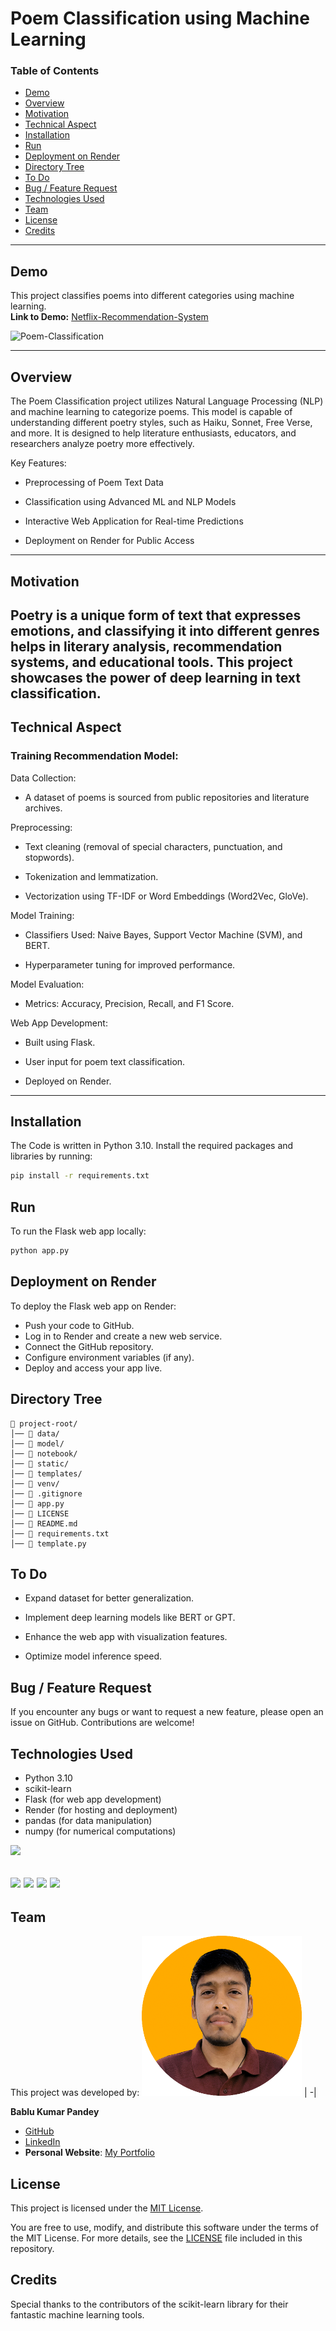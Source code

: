 # Poem Classification using Machine Learning

### Table of Contents
- [Demo](#demo)
- [Overview](#overview)
- [Motivation](#motivation)
- [Technical Aspect](#technical-aspect)
- [Installation](#installation)
- [Run](#run)
- [Deployment on Render](#deployment-on-render)
- [Directory Tree](#directory-tree)
- [To Do](#to-do)
- [Bug / Feature Request](#bug--feature-request)
- [Technologies Used](#technologies-used)
- [Team](#team)
- [License](#license)
- [Credits](#credits)

---
## Demo
This project classifies poems into different categories using machine learning.<br>
**Link to Demo:** [Netflix-Recommendation-System](#) 





![Poem-Classification](https://i.imgur.com/IP32cfX.jpeg)

---

## Overview
The Poem Classification project utilizes Natural Language Processing (NLP) and machine learning to categorize poems. This model is capable of understanding different poetry styles, such as Haiku, Sonnet, Free Verse, and more. It is designed to help literature enthusiasts, educators, and researchers analyze poetry more effectively.

Key Features:

- Preprocessing of Poem Text Data

- Classification using Advanced ML and NLP Models

- Interactive Web Application for Real-time Predictions

- Deployment on Render for Public Access
---

## Motivation

Poetry is a unique form of text that expresses emotions, and classifying it into different genres helps in literary analysis,
recommendation systems, and educational tools. This project showcases the power of deep learning in text classification.
---

## Technical Aspect
### Training Recommendation Model:

Data Collection:

- A dataset of poems is sourced from public repositories and literature archives.

Preprocessing:

- Text cleaning (removal of special characters, punctuation, and stopwords).

- Tokenization and lemmatization.

- Vectorization using TF-IDF or Word Embeddings (Word2Vec, GloVe).

Model Training:

- Classifiers Used: Naive Bayes, Support Vector Machine (SVM), and BERT.

- Hyperparameter tuning for improved performance.

Model Evaluation:

- Metrics: Accuracy, Precision, Recall, and F1 Score.

Web App Development:

- Built using Flask.

- User input for poem text classification.

- Deployed on Render.
---

## Installation
The Code is written in Python 3.10. Install the required packages and libraries by running:

```bash
pip install -r requirements.txt
```

## Run
To run the Flask web app locally:

```bash
python app.py
```

## Deployment on Render

To deploy the Flask web app on Render:
- Push your code to GitHub.
- Log in to Render and create a new web service.
- Connect the GitHub repository.
- Configure environment variables (if any).
- Deploy and access your app live.

## Directory Tree 
```
📂 project-root/
│── 📂 data/
│── 📂 model/
│── 📂 notebook/
│── 📂 static/
│── 📂 templates/
│── 📂 venv/   
│── 📄 .gitignore
│── 📄 app.py
│── 📄 LICENSE
│── 📄 README.md
│── 📄 requirements.txt
│── 📄 template.py
```

## To Do

- Expand dataset for better generalization.

- Implement deep learning models like BERT or GPT.

- Enhance the web app with visualization features.

- Optimize model inference speed.

## Bug / Feature Request
If you encounter any bugs or want to request a new feature, please open an issue on GitHub. Contributions are welcome!

## Technologies Used
- Python 3.10
- scikit-learn
- Flask (for web app development)
- Render (for hosting and deployment)
- pandas (for data manipulation)
- numpy (for numerical computations)

![](https://forthebadge.com/images/badges/made-with-python.svg)

[<img target="_blank" src="https://upload.wikimedia.org/wikipedia/commons/thumb/0/05/Scikit_learn_logo_small.svg/260px-Scikit_learn_logo_small.svg.png" width=170>](https://pandas.pydata.org/docs/)
[<img target="_blank" src="https://miro.medium.com/v2/resize:fit:720/format:webp/0*RWkQ0Fziw792xa0S" width=170>](https://pandas.pydata.org/docs/)
[<img target="_blank" src="https://icon2.cleanpng.com/20180829/okc/kisspng-flask-python-web-framework-representational-state-flask-stickker-1713946755581.webp" width=170>](https://flask.palletsprojects.com/en/stable/) 
[<img target="_blank" src="https://upload.wikimedia.org/wikipedia/commons/thumb/3/31/NumPy_logo_2020.svg/512px-NumPy_logo_2020.svg.png" width=200>](https://numpy.org/doc/) 
---

## Team
This project was developed by:
[![Bablu kumar pandey](https://github.com/Creator-Turbo/images-/blob/main/resized_image.png?raw=true)](ressume_link) |
-|

**Bablu Kumar Pandey**

- [GitHub](https://github.com/Creator-Turbo)  
- [LinkedIn](https://www.linkedin.com/in/bablu-kumar-pandey-313764286/)
- **Personal Website**: [My Portfolio](https://creator-turbo.github.io/Creator-Turbo-Portfolio-website/)

## License

This project is licensed under the [MIT License](LICENSE).

You are free to use, modify, and distribute this software under the terms of the MIT License. For more details, see the [LICENSE](LICENSE) file included in this repository.

## Credits

Special thanks to the contributors of the scikit-learn library for their fantastic machine learning tools.
